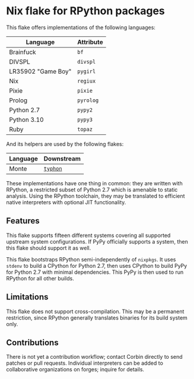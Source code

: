 # Nix flake for RPython packages

This flake offers implementations of the following languages:

Language | Attribute
---|---
Brainfuck | `bf`
DIVSPL | `divspl`
LR35902 "Game Boy" | `pygirl`
Nix | `regiux`
Pixie | `pixie`
Prolog | `pyrolog`
Python 2.7 | `pypy2`
Python 3.10 | `pypy3`
Ruby | `topaz`

And its helpers are used by the following flakes:

Language | Downstream
---|---
Monte | [`typhon`](https://github.com/monte-language/typhon/)

These implementations have one thing in common: they are written with RPython,
a restricted subset of Python 2.7 which is amenable to static analysis. Using
the RPython toolchain, they may be translated to efficient native interpreters
with optional JIT functionality.

## Features

This flake supports fifteen different systems covering all supported upstream
system configurations. If PyPy officially supports a system, then this flake
should support it as well.

This flake bootstraps RPython semi-independently of `nixpkgs`. It uses `stdenv`
to build a CPython for Python 2.7, then uses CPython to build PyPy for Python
2.7 with minimal dependencies. This PyPy is then used to run RPython for all
other builds.

## Limitations

This flake does not support cross-compilation. This may be a permanent
restriction, since RPython generally translates binaries for its build system
only.

## Contributions

There is not yet a contribution workflow; contact Corbin directly to send
patches or pull requests. Individual interpreters can be added to collaborative
organizations on forges; inquire for details.
